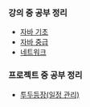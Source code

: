 ### 강의 중 공부 정리

- [자바 기초](<자바 기초/개요.md>)
- [자바 중급](<자바 중급/개요.md>)
- [네트워크](<네트워크/개요.md>)

### 프로젝트 중 공부 정리

- [투두등장(일정 관리)](<투두등장/개요.md>)
